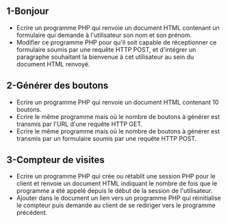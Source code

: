 ## 1-Bonjour

- Ecrire un programme PHP qui renvoie un document HTML contenant un formulaire qui demande à l'utilisateur son nom et son prénom.
- Modifier ce programme PHP pour qu'il soit capable de réceptionner ce formulaire soumis par une requête HTTP POST, et d'intégrer un paragraphe souhaitant la bienvenue à cet utilisateur au sein du document HTML renvoyé.

## 2-Générer des boutons

- Ecrire un programme PHP qui renvoie un document HTML contenant 10 boutons.
- Ecrire le même programme mais où le nombre de boutons à générer est transmis par l'URL d'une requête HTTP GET.
- Ecrire le même programme mais où le nombre de boutons à générer est transmis par un formulaire soumis par une requête HTTP POST.

## 3-Compteur de visites

- Ecrire un programme PHP qui crée ou rétablit une session PHP pour le client et renvoie un document HTML indiquant le nombre de fois que le programme a été appelé depuis le début de la session de l'utilisateur.
- Ajouter dans le document un lien vers un programme PHP qui réinitialise le compteur puis demande au client de se rediriger vers le programme précédent.
